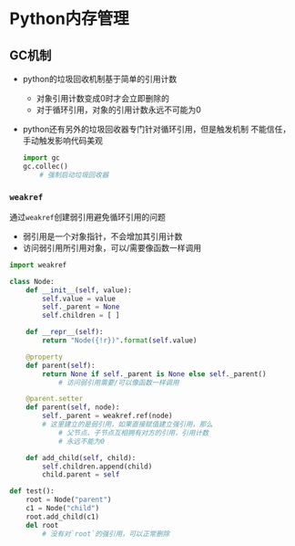 #	Python内存管理

##	GC机制

-	python的垃圾回收机制基于简单的引用计数

	-	对象引用计数变成0时才会立即删除的
	-	对于循环引用，对象的引用计数永远不可能为0

-	python还有另外的垃圾回收器专门针对循环引用，但是触发机制
	不能信任，手动触发影响代码美观

	```python
	import gc
	gc.collec()
		# 强制启动垃圾回收器
	```

###	`weakref`

通过`weakref`创建弱引用避免循环引用的问题

-	弱引用是一个对象指针，不会增加其引用计数
-	访问弱引用所引用对象，可以/需要像函数一样调用

```python
import weakref

class Node:
	def __init__(self, value):
		self.value = value
		self._parent = None
		self.children = [ ]

	def __repr__(self):
		return "Node({!r})".format(self.value)

	@property
	def parent(self):
		return None if self._parent is None else self._parent()
			# 访问弱引用需要/可以像函数一样调用

	@parent.setter
	def parent(self, node):
		self._parent = weakref.ref(node)
		# 这里建立的是弱引用，如果直接赋值建立强引用，那么
			# 父节点、子节点互相拥有对方的引用，引用计数
			# 永远不能为0

	def add_child(self, child):
		self.children.append(child)
		child.parent = self

def test():
	root = Node("parent")
	c1 = Node("child")
	root.add_child(c1)
	del root
		# 没有对`root`的强引用，可以正常删除
```



